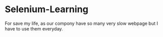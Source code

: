 # Selenium-Learning
For save my life, as our compony have so many very slow webpage but I have to use them everyday.
